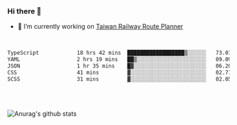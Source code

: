 ### Hi there 👋

- 🔭 I’m currently working on [Taiwan Railway Route Planner](https://github.com/Taiwan-Railway-Route-Planner)

<br/>

<!--START_SECTION:waka-->

```txt
TypeScript            18 hrs 42 mins  ██████████████████▒░░░░░░   73.07 %
YAML                  2 hrs 19 mins   ██▒░░░░░░░░░░░░░░░░░░░░░░   09.09 %
JSON                  1 hr 35 mins    █▓░░░░░░░░░░░░░░░░░░░░░░░   06.20 %
CSS                   41 mins         ▓░░░░░░░░░░░░░░░░░░░░░░░░   02.71 %
SCSS                  31 mins         ▓░░░░░░░░░░░░░░░░░░░░░░░░   02.05 %
```

<!--END_SECTION:waka-->

<br/>
<br/>

![Anurag's github stats](https://github-readme-stats.vercel.app/api?username=DepickereSven&show_icons=true&theme=tokyonight)



<!--
**DepickereSven/DepickereSven** is a ✨ _special_ ✨ repository because its `README.md` (this file) appears on your GitHub profile.

Here are some ideas to get you started:

- 🔭 I’m currently working on ...
- 🌱 I’m currently learning ...
- 👯 I’m looking to collaborate on ...
- 🤔 I’m looking for help with ...
- 💬 Ask me about ...
- 📫 How to reach me: ...
- 😄 Pronouns: ...
- ⚡ Fun fact: ...
-->
